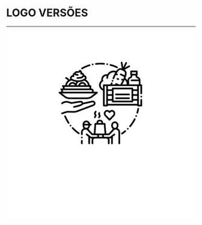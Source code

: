 # LOGO VERSÕES

----------------------------------------------------------------------------------------------------------

<img src="1.jpg">
